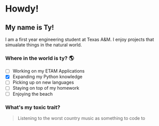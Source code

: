 # Howdy!
## My name is Ty!

I am a first year engineering student at Texas A&M. I enjoy projects that simualate things in the natural world.

### Where in the world is ty? 🌎

- [ ] Working on my ETAM Applications
- [x] Expanding my Python knowledge
- [ ] Picking up on new languages
- [ ] Staying on top of my homework
- [ ] Enjoying the beach

### What's my toxic trait?
> Listening to the worst country music as something to code to
